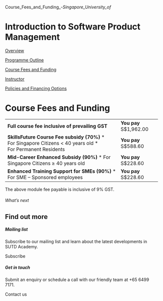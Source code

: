 Course_Fees_and_Funding_-_Singapore_University_of_



Introduction to Software Product Management
===========================================

[Overview](/course/introduction-to-software-product-management/#tabs)

[Programme Outline](/course/introduction-to-software-product-management/programme-outline/#tabs)

[Course Fees and Funding](/course/introduction-to-software-product-management/course-fees-and-funding/#tabs)

[Instructor](/course/introduction-to-software-product-management/instructor/#tabs)

[Policies and Financing Options](/course/introduction-to-software-product-management/policies-and-financing-options/#tabs)

Course Fees and Funding
=======================

|  |  |
| --- | --- |
| **Full course fee inclusive of prevailing GST** | **You pay**  S$1,962.00 |
| **SkillsFuture Course Fee subsidy (70%)**  * For Singapore Citizens < 40 years old * For Permanent Residents | **You pay**  S$588.60 |
| **Mid-Career Enhanced Subsidy (90%)**  * For Singapore Citizens ≥ 40 years old | **You pay**  S$228.60 |
| **Enhanced Training Support for SMEs (90%)**  * For SME – Sponsored employees | **You pay**  S$228.60 |

The above module fee payable is inclusive of 9% GST.

###### What’s next

Find out more
-------------

##### Mailing list

Subscribe to our mailing list and learn about the latest developments in SUTD Academy.

Subscribe

##### Get in touch

Submit an enquiry or schedule a call with our friendly team at +65 6499 7171.

Contact us

